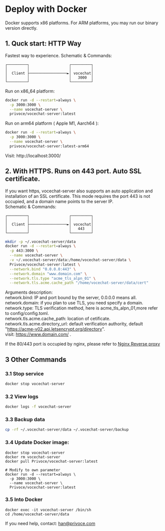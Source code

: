 # Deploy with Docker

Docker supports x86 platforms. For ARM platforms, you may run our binary version directly.

## 1. Quck start: HTTP Way

Fastest way to experience.
Schematic & Commands:

```
┌─────────┐                  ┌─────────┐
│         │                  │         │
│  Client ├─────────────────►│ vocechat│
│         │                  │   3000  │
└─────────┘                  └─────────┘
```

Run on x86_64 platform:

```bash
docker run -d --restart=always \
  -p 3000:3000 \
  --name vocechat-server \
  privoce/vocechat-server:latest
```

Run on arm64 platform ( Apple M1, Aarch64 ):

```bash
docker run -d --restart=always \
  -p 3000:3000 \
  --name vocechat-server \
  privoce/vocechat-server:latest-arm64
```

Visit: http://localhost:3000/

## 2. With HTTPS. Runs on 443 port. Auto SSL certificate.

If you want https, vocechat-server also supports an auto application and installation of an SSL certificate. This mode requires the port 443 is not occupied, and a domain name points to the server IP.  
Schematic & Commands:

```
┌─────────┐                  ┌─────────┐
│         │                  │         │
│  Client ├─────────────────►│ vocechat│
│         │                  │   443   │
└─────────┘                  └─────────┘
```

```bash
mkdir -p ~/.vocechat-server/data
docker run -d --restart=always \
  -p 443:3000 \
  --name vocechat-server \
  -v ~/.vocechat-server/data:/home/vocechat-server/data \
  Privoce/vocechat-server:latest \
  --network.bind "0.0.0.0:443" \
  --network.domain "www.domain.com" \
  --network.tls.type "acme_tls_alpn_01" \
  --network.tls.acme.cache_path "/home/vocechat-server/data/cert"
```

Arguments description:  
network.bind: IP and port bound by the server, 0.0.0.0 means all.  
network.domain: if you plan to use TLS, you need specify a domain.  
network.type: TLS verification method, here is acme_tls_alpn_01,more refer to config/config.toml.  
network.tls.acme.cache_path: location of cetificate.  
network.tls.acme.directory_url: default verification authority, default "https://acme-v02.api.letsencrypt.org/directory".  
visit: https://www.domain.com/ .

If the 80/443 port is occupied by nginx, please refer to [Nginx Reverse proxy](/Install/install-by-docker-nginx)

## 3 Other Commands

### 3.1 Stop service

```bash
docker stop vocechat-server
```

### 3.2 View logs

```bash
docker logs -f vocechat-server
```

### 3.3 Backup data

```bash
cp -rf ~/.vocechat-server/data ~/.vocechat-server/backup
```

### 3.4 Update Docker image:

```shell
docker stop vocechat-server
docker rm vocechat-server
docker pull Privoce/vocechat-server:latest

# Modify to own parameter
docker run -d --restart=always \
  -p 3000:3000 \
  --name vocechat-server \
  Privoce/vocechat-server:latest
```

### 3.5 Into Docker

```shell
docker exec -it vocechat-server /bin/sh
cd /home/vocechat-server/data
```

If you need help, contact: han@privoce.com
